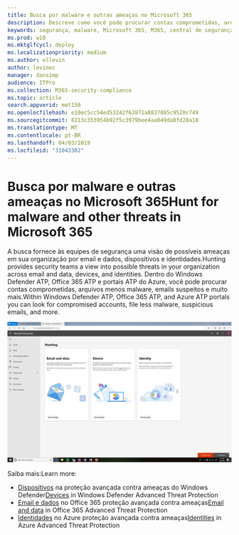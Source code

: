 ```yaml
---
title: Busca por malware e outras ameaças no Microsoft 365
description: Descreve como você pode procurar contas comprometidas, arquivos com menos malware, emails suspeitos e muito mais.
keywords: segurança, malware, Microsoft 365, M365, central de segurança, caça, caça, Windows Defender ATP, Office 365 ATP, Azure ATP
ms.prod: w10
ms.mktglfcycl: deploy
ms.localizationpriority: medium
ms.author: ellevin
author: levinec
manager: dansimp
audience: ITPro
ms.collection: M365-security-compliance
ms.topic: article
search.appverid: met150
ms.openlocfilehash: e10ec5cc54ed53242f62871a8837885c9520c749
ms.sourcegitcommit: 8213c353954b92f5c3979bee4aa049da0fd28a18
ms.translationtype: MT
ms.contentlocale: pt-BR
ms.lasthandoff: 04/03/2019
ms.locfileid: "31043302"
---
```

# <a name="hunt-for-malware-and-other-threats-in-microsoft-365"></a><span data-ttu-id="50041-104">Busca por malware e outras ameaças no Microsoft 365</span><span class="sxs-lookup"><span data-stu-id="50041-104">Hunt for malware and other threats in Microsoft 365</span></span>

<span data-ttu-id="50041-105">A busca fornece às equipes de segurança uma visão de possíveis ameaças em sua organização por email e dados, dispositivos e identidades.</span><span class="sxs-lookup"><span data-stu-id="50041-105">Hunting provides security teams a view into possible threats in your organization across email and data, devices, and identities.</span></span> <span data-ttu-id="50041-106">Dentro do Windows Defender ATP, Office 365 ATP e portais ATP do Azure, você pode procurar contas comprometidas, arquivos menos malware, emails suspeitos e muito mais.</span><span class="sxs-lookup"><span data-stu-id="50041-106">Within Windows Defender ATP, Office 365 ATP, and Azure ATP portals you can look for compromised accounts, file less malware, suspicious emails, and more.</span></span>

![Página de busca](./media/security-docs/hunt.png)

<span data-ttu-id="50041-108">Saiba mais:</span><span class="sxs-lookup"><span data-stu-id="50041-108">Learn more:</span></span>

* <span data-ttu-id="50041-109">[Dispositivos](https://docs.microsoft.com/en-us/windows/security/threat-protection/windows-defender-atp/advanced-hunting-windows-defender-advanced-threat-protection) na proteção avançada contra ameaças do Windows Defender</span><span class="sxs-lookup"><span data-stu-id="50041-109">[Devices](https://docs.microsoft.com/en-us/windows/security/threat-protection/windows-defender-atp/advanced-hunting-windows-defender-advanced-threat-protection) in Windows Defender Advanced Threat Protection</span></span>
* <span data-ttu-id="50041-110">[Email e dados](https://docs.microsoft.com/en-us/office365/securitycompliance/office-365-atp) no Office 365 proteção avançada contra ameaças</span><span class="sxs-lookup"><span data-stu-id="50041-110">[Email and data](https://docs.microsoft.com/en-us/office365/securitycompliance/office-365-atp) in Office 365 Advanced Threat Protection</span></span>
* <span data-ttu-id="50041-111">[Identidades](https://docs.microsoft.com/en-us/azure-advanced-threat-protection/investigate-a-user) no Azure proteção avançada contra ameaças</span><span class="sxs-lookup"><span data-stu-id="50041-111">[Identities](https://docs.microsoft.com/en-us/azure-advanced-threat-protection/investigate-a-user) in Azure Advanced Threat Protection</span></span>
